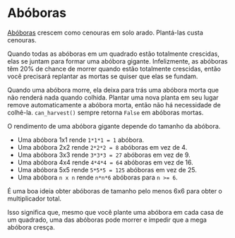 # Abóboras

[Abóboras](objects/pumpkin) crescem como cenouras em solo arado. Plantá-las custa cenouras.

Quando todas as abóboras em um quadrado estão totalmente crescidas, elas se juntam para formar uma abóbora gigante. Infelizmente, as abóboras têm 20% de chance de morrer quando estão totalmente crescidas, então você precisará replantar as mortas se quiser que elas se fundam.

Quando uma abóbora morre, ela deixa para trás uma abóbora morta que não renderá nada quando colhida. Plantar uma nova planta em seu lugar remove automaticamente a abóbora morta, então não há necessidade de colhê-la. `can_harvest()` sempre retorna `False` em abóboras mortas.

O rendimento de uma abóbora gigante depende do tamanho da abóbora.

- Uma abóbora 1x1 rende `1*1*1 = 1` abóbora.
- Uma abóbora 2x2 rende `2*2*2 = 8` abóboras em vez de 4.
- Uma abóbora 3x3 rende `3*3*3 = 27` abóboras em vez de 9.
- Uma abóbora 4x4 rende `4*4*4 = 64` abóboras em vez de 16.
- Uma abóbora 5x5 rende `5*5*5 = 125` abóboras em vez de 25.
- Uma abóbora `n x n` rende `n*n*6` abóboras para `n >= 6`.

É uma boa ideia obter abóboras de tamanho pelo menos 6x6 para obter o multiplicador total.

Isso significa que, mesmo que você plante uma abóbora em cada casa de um quadrado, uma das abóboras pode morrer e impedir que a mega abóbora cresça.
